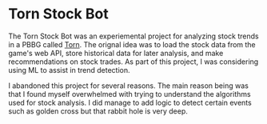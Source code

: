 # Torn Stock Bot
The Torn Stock Bot was an experiemental project for analyzing stock trends in a PBBG called [Torn](https://torn.com). The orignal idea was to load
the stock data from the game's web API, store historical data for later analysis, and make recommendations on stock trades. As part of this project, 
I was considering using ML to assist in trend detection.

I abandoned this project for several reasons. The main reason being was that I found myself overwhelmed with trying to understand the algorithms used for stock
analysis. I did manage to add logic to detect certain events such as golden cross but that rabbit hole is very deep.
